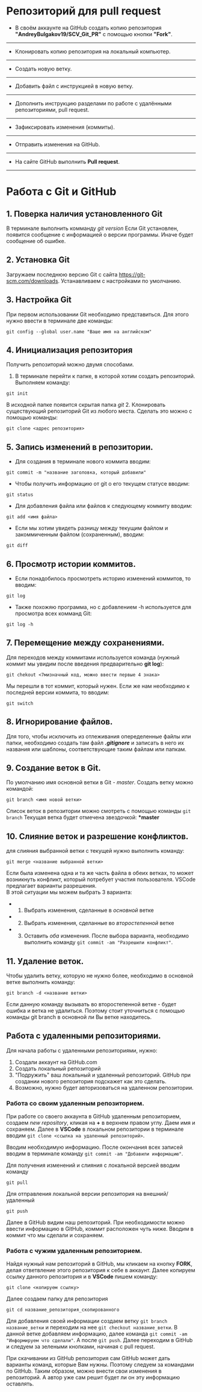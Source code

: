 # Репозиторий для **pull request**
* В своём аккаунте на GitHub создать копию репозитория **"AndreyBulgakov19/SCV_Git_PR"** с помощью кнопки **"Fork"**.
---
* Клонировать копию репозитория на локальный компьютер.
---
* Создать новую ветку.
---
* Добавить файл с инструкцией в новую ветку.
---
* Дополнить инструкцию разделами по работе с удалёнными репозиториями, pull request.
---
* Зафиксировать изменения (коммиты).
---
* Отправить изменения на GitHub.
---
* На сайте GitHub выполнить **Pull request**.
---
# Работа с Git и GitHub 

## 1. Поверка наличия установленного Git  
В терминале выполнить комманду *git version*
Если Git установлен, появится сообщение с информацией о версии программы. Иначе будет сообщение об ошибке. 

## 2. Установка Git 
Загружаем последнюю версию Git c cайта https://git-scm.com/downloads. 
Устанавливаем с настройками по умолчанию.

## 3. Настройка Git 
При первом использовании Git необходимо представиться. Для этого нужно ввести в терминале две команды: 
```
git config --global user.name "Ваше имя на английском"
``` 
## 4. Инициализация репозитория 
Получить репозиторий можно двумя способами. 
1. В терминале перейти к папке, в которой хотим создать репозиторий. Выполняем команду: 
``` 
git init 
``` 
В исходной папке появится скрытая папка *git* 
2. Клонировать существующий репозиторий Git из любого места. Сделать это можно с помощью команды: 
``` 
git clone <aдрес репозитория> 
``` 

## 5. Запись изменений в репозитории. 
* Для создания в терминале нового коммита вводим: 
``` 
git commit -m "название заголовка, который добавили" 
``` 
* Чтобы получить информацию от git о его текущем статусе вводим: 
``` 
git status  
```
* Для добавления файла или файлов к следующему коммиту вводим: 
``` 
git add <имя файла> 
``` 
* Если мы хотим увидеть разницу между текущим файлом и закоммиченным файлом (сохраненным), вводим: 
``` 
git diff 
``` 

## 6. Просмотр истории коммитов. 
* Если понадобилось просмотреть историю изменений коммитов, то вводим: 
```
git log 
``` 
* Также похожяю программа, но с добавлением -h используется для просмотра всех комманд Git: 
``` 
git log -h 
``` 

## 7. Перемещение между сохранениями. 
Для переходов между коммитами используется команда (нужный коммит мы увидим после введения предварительно **git log**): 
``` 
git chekout <7мизначный код, можно ввести первые 4 знака> 
``` 
Мы перешли в тот коммит, который нужен.
Если же нам необходимо к последней версии коммита, то вводим: 
``` 
git switch 
``` 

## 8. Игнорирование файлов.
Для того, чтобы исключить из отлеживания опеределенные файлы или папки, необходимо создать там файл ***.gitignore*** и записать в него их названия или шаблоны, соответствующие таким файлам или папкам. 

## 9. Создание веток в Git.
По умолчанию имя основной ветки в Git - *master*. 
Создать ветку можно командой: 
``` 
git branch <имя новой ветки> 
``` 
Cписок веток в репозитории можно смотреть с помощью команды `git branch` 
Текущая ветка будет отмечена звездочкой: **\*master** 

## 10. Слияние веток и разрешение конфликтов. 
для слияния выбранной ветки с текущей нужно выполнить команду: 
``` 
git merge <название выбранной ветки> 
``` 
Если была изменена одна и та же часть файла в обеих ветках, то может возникнуть конфликт, который потребует участия пользователя. 
VSCode предлагает варианты разрешения.  
В этой ситуации мы можем выбрать 3 варианта: 
* 1. Выбрать изменения, сделанные в *основной* ветке 
* 2. Выбрать изменения, сделанные во *второстепенной* ветке 
* 3. Оставить *оба* изменения.
После выбора варианта, необходимо выполнить команду `git commit -am "Разрешили конфликт"`. 

## 11. Удаление веток. 
Чтобы удалить ветку, которую не нужно более, необходимо в основной ветке выполнить команду: 
``` 
git branch -d <название ветки> 
```
Если данную команду вызывать во второстепенной ветке - будет ошибка и ветка не удалиться. Поэтому стоит уточниться с помощью команды git branch в основной ли Вы ветке находитесь. 

## Работа с удаленными репозиториями. 
Для начала работы с удаленными репозиториями, нужно:
1. Создали аккаунт на GitHub.com 
2. Создать локальный репозиторий 
3. "Подружить" ваш локальный и удаленный репозиторий. GitHub при создании нового репозитория подскажет как это сделать. 
4. Возможно, нужно будет авторизоваться на удаленном репозитории. 

### Работа со своим удаленным репозиторием.
При работе со своего аккаунта в GitHub удаленным репозиторием, создаем *new repository*, кликая на **+** в верхнем правом углу. Даем имя и сохраняем. Далее в **VSCode** в локальном репозитории в терминале вводим `git clone <cсылка на удаленный репозиторий>`. 

Вводим необходимую информацию. После окончания всех записей вводим в терминале команду `git commit -am "Добавили информацию"`. 

Для получения изменений и слияния с локальной версией вводим команду 
``` 
git pull 
``` 
Для отправления локальной версии репозитория на внешний/удаленный 
``` 
git push 
``` 
Далее в GitHub видим наш репозиторий. При необходимости можно ввести информацию в GitHub, коммит расположен чуть ниже. Вводим в коммит что мы сделали и сохраняем. 

### Работа с чужим удаленным репозиторием. 
Найдя нужный нам репозиторий в GitHub, мы кликаем на кнопку **FORK**, делая ответвление этого репозитория к себе в аккаунт. 
Далее копируем ссылку данного репозитория и в **VSCode** пишем команду: 
```
git clone <копируем ссылку>
``` 
Далее создаем папку для репозитория 
``` 
git cd название_репозитория_скопированного 
``` 
Для добавления своей информации создаем ветку `git branch название_ветки` и переходим на нее `git checkout название_ветки`. 
В данной ветке добавляем информацию, далее команда `git commit -am "Информируем что сделали"`. 
А после `git push`. 
Далее переходим в GitHub и следуем за зелеными кнопками, начиная с pull request. 

При скачивании из GitHub репозитория сам GitHub может дать варианты команд, которые Вам нужны. Поэтому следуем за командами по GitHub. 
Таким образом, можно внести свои изменения в репозиторий. А автор уже сам решит будет ли он эту информацию оставлять.